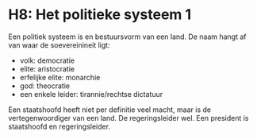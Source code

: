 # H8: Het politieke systeem 1

Een politiek systeem is en bestuursvorm van een land. De naam hangt af van waar de soevereinineit ligt:

- volk: democratie
- elite: aristocratie
- erfelijke elite: monarchie
- god: theocratie
- een enkele leider: tirannie/rechtse dictatuur

Een staatshoofd heeft niet per definitie veel macht, maar is de vertegenwoordiger van een land. De regeringsleider wel. Een president is staatshoofd en regeringsleider.

